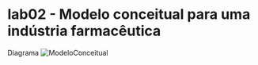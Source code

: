 # lab02 - Modelo conceitual para uma indústria farmacêutica

Diagrama
![ModeloConceitual](image/BDIndústriaFarmaceutica.png)
